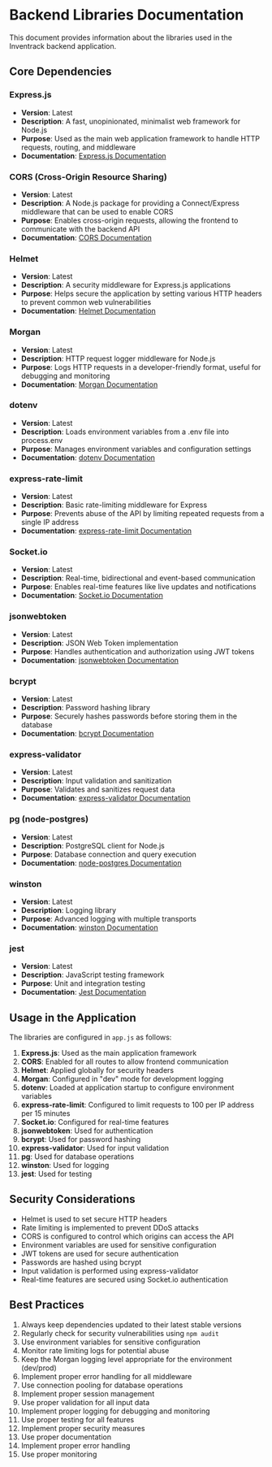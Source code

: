 # Backend Libraries Documentation

This document provides information about the libraries used in the Inventrack backend application.

## Core Dependencies

### Express.js
- **Version**: Latest
- **Description**: A fast, unopinionated, minimalist web framework for Node.js
- **Purpose**: Used as the main web application framework to handle HTTP requests, routing, and middleware
- **Documentation**: [Express.js Documentation](https://expressjs.com/)

### CORS (Cross-Origin Resource Sharing)
- **Version**: Latest
- **Description**: A Node.js package for providing a Connect/Express middleware that can be used to enable CORS
- **Purpose**: Enables cross-origin requests, allowing the frontend to communicate with the backend API
- **Documentation**: [CORS Documentation](https://github.com/expressjs/cors)

### Helmet
- **Version**: Latest
- **Description**: A security middleware for Express.js applications
- **Purpose**: Helps secure the application by setting various HTTP headers to prevent common web vulnerabilities
- **Documentation**: [Helmet Documentation](https://helmetjs.github.io/)

### Morgan
- **Version**: Latest
- **Description**: HTTP request logger middleware for Node.js
- **Purpose**: Logs HTTP requests in a developer-friendly format, useful for debugging and monitoring
- **Documentation**: [Morgan Documentation](https://github.com/expressjs/morgan)

### dotenv
- **Version**: Latest
- **Description**: Loads environment variables from a .env file into process.env
- **Purpose**: Manages environment variables and configuration settings
- **Documentation**: [dotenv Documentation](https://github.com/motdotla/dotenv)

### express-rate-limit
- **Version**: Latest
- **Description**: Basic rate-limiting middleware for Express
- **Purpose**: Prevents abuse of the API by limiting repeated requests from a single IP address
- **Documentation**: [express-rate-limit Documentation](https://github.com/express-rate-limit/express-rate-limit)

### Socket.io
- **Version**: Latest
- **Description**: Real-time, bidirectional and event-based communication
- **Purpose**: Enables real-time features like live updates and notifications
- **Documentation**: [Socket.io Documentation](https://socket.io/)

### jsonwebtoken
- **Version**: Latest
- **Description**: JSON Web Token implementation
- **Purpose**: Handles authentication and authorization using JWT tokens
- **Documentation**: [jsonwebtoken Documentation](https://github.com/auth0/node-jsonwebtoken)

### bcrypt
- **Version**: Latest
- **Description**: Password hashing library
- **Purpose**: Securely hashes passwords before storing them in the database
- **Documentation**: [bcrypt Documentation](https://github.com/dcodeIO/bcrypt.js)

### express-validator
- **Version**: Latest
- **Description**: Input validation and sanitization
- **Purpose**: Validates and sanitizes request data
- **Documentation**: [express-validator Documentation](https://express-validator.github.io/)

### pg (node-postgres)
- **Version**: Latest
- **Description**: PostgreSQL client for Node.js
- **Purpose**: Database connection and query execution
- **Documentation**: [node-postgres Documentation](https://node-postgres.com/)

### winston
- **Version**: Latest
- **Description**: Logging library
- **Purpose**: Advanced logging with multiple transports
- **Documentation**: [winston Documentation](https://github.com/winstonjs/winston)

### jest
- **Version**: Latest
- **Description**: JavaScript testing framework
- **Purpose**: Unit and integration testing
- **Documentation**: [Jest Documentation](https://jestjs.io/)

## Usage in the Application

The libraries are configured in `app.js` as follows:

1. **Express.js**: Used as the main application framework
2. **CORS**: Enabled for all routes to allow frontend communication
3. **Helmet**: Applied globally for security headers
4. **Morgan**: Configured in "dev" mode for development logging
5. **dotenv**: Loaded at application startup to configure environment variables
6. **express-rate-limit**: Configured to limit requests to 100 per IP address per 15 minutes
7. **Socket.io**: Configured for real-time features
8. **jsonwebtoken**: Used for authentication
9. **bcrypt**: Used for password hashing
10. **express-validator**: Used for input validation
11. **pg**: Used for database operations
12. **winston**: Used for logging
13. **jest**: Used for testing

## Security Considerations

- Helmet is used to set secure HTTP headers
- Rate limiting is implemented to prevent DDoS attacks
- CORS is configured to control which origins can access the API
- Environment variables are used for sensitive configuration
- JWT tokens are used for secure authentication
- Passwords are hashed using bcrypt
- Input validation is performed using express-validator
- Real-time features are secured using Socket.io authentication

## Best Practices

1. Always keep dependencies updated to their latest stable versions
2. Regularly check for security vulnerabilities using `npm audit`
3. Use environment variables for sensitive configuration
4. Monitor rate limiting logs for potential abuse
5. Keep the Morgan logging level appropriate for the environment (dev/prod)
6. Implement proper error handling for all middleware
7. Use connection pooling for database operations
8. Implement proper session management
9. Use proper validation for all input data
10. Implement proper logging for debugging and monitoring
11. Use proper testing for all features
12. Implement proper security measures
13. Use proper documentation
14. Implement proper error handling
15. Use proper monitoring 